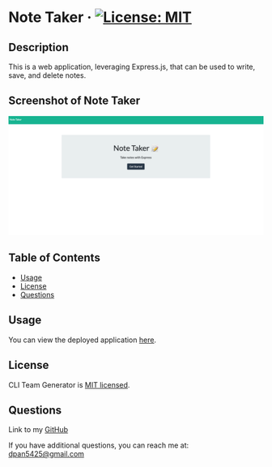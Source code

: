 # Note Taker · [![License: MIT](https://img.shields.io/badge/License-MIT-yellow.svg)](https://opensource.org/licenses/MIT)

  ## Description

  This is a web application, leveraging Express.js, that can be used to write, save, and delete notes.

  ## Screenshot of Note Taker
  ![Image of Screenshot](./public/assets/images/note_taker_screenshot.png)
  
  
  ## Table of Contents
  
  * [Usage](#usage)
  * [License](#license)
  * [Questions](#questions)
  
  ## Usage 
  
  You can view the deployed application [here](https://express-note-taker-dp.herokuapp.com/).
  
  ## License
  
  CLI Team Generator is [MIT licensed](https://opensource.org/licenses/MIT).

  ## Questions

  Link to my [GitHub](https://github.com/dpan-5)
  
  If you have additional questions, you can reach me at: dpan5425@gmail.com
